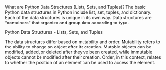 What are Python Data Structures (Lists, Sets, and Tuples)?
The basic Python data structures in Python include list, set, tuples, and dictionary. Each of the data structures is unique in its own way. Data structures are “containers” that organize and group data according to type.

Python Data Structures - Lists, Sets, and Tuples

The data structures differ based on mutability and order. Mutability refers to the ability to change an object after its creation. Mutable objects can be modified, added, or deleted after they’ve been created, while immutable objects cannot be modified after their creation. Order, in this context, relates to whether the position of an element can be used to access the element.
